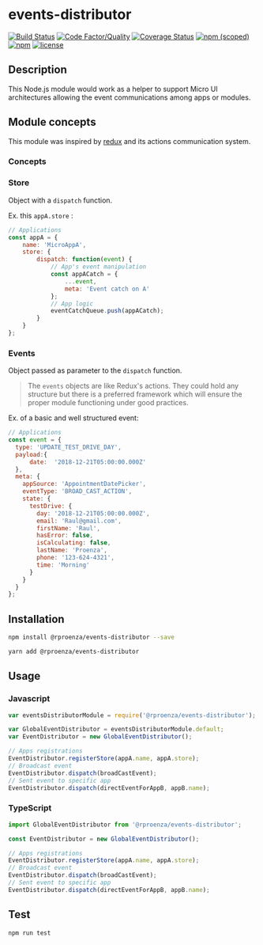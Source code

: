 # events-distributor
[![Build Status](https://travis-ci.org/rproenza86/events-distributor.svg?branch=master)](https://travis-ci.org/rproenza86/events-distributor)
[![Code Factor/Quality](https://www.codefactor.io/repository/github/rproenza86/events-distributor/badge)](https://www.codefactor.io/repository/github/rproenza86/events-distributor)
[![Coverage Status](https://coveralls.io/repos/github/rproenza86/events-distributor/badge.svg?branch=master)](https://coveralls.io/github/rproenza86/events-distributor?branch=master)
[![npm (scoped)](https://img.shields.io/npm/v/@rproenza/events-distributor.svg)](https://www.npmjs.com/package/@rproenza/events-distributor)
[![npm](https://img.shields.io/npm/dt/@rproenza/events-distributor.svg)](https://www.npmjs.com/package/@rproenza/events-distributor)
[![license](https://img.shields.io/github/license/rproenza86/events-distributor.svg)](https://github.com/rproenza86/events-distributor/blob/master/LICENSE)


## Description

This Node.js module would work as a helper to support Micro UI architectures allowing the event communications among apps or modules.

## Module concepts

This module was inspired by [redux](https://redux.js.org) and its actions communication system.

### Concepts

### Store

Object with a `dispatch` function.

Ex. this `appA.store` :

```javascript
// Applications
const appA = {
    name: 'MicroAppA',
    store: {
        dispatch: function(event) {
            // App's event manipulation
            const appACatch = {
                ...event,
                meta: 'Event catch on A'
            };
            // App logic
            eventCatchQueue.push(appACatch);
        }
    }
};
```

### Events

Object passed as parameter  to the `dispatch` function.

> The `events` objects are like Redux's actions. They could hold any structure but there is a preferred framework which will ensure the proper module functioning under good practices.

Ex. of a basic and well structured event:

```javascript
// Applications
const event = {
  type: 'UPDATE_TEST_DRIVE_DAY',
  payload:{
      date:  '2018-12-21T05:00:00.000Z'
  },
  meta: {
    appSource: 'AppointmentDatePicker',
    eventType: 'BROAD_CAST_ACTION',
    state: {
      testDrive: {
        day: '2018-12-21T05:00:00.000Z',
        email: 'Raul@gmail.com',
        firstName: 'Raul',
        hasError: false,
        isCalculating: false,
        lastName: 'Proenza',
        phone: '123-624-4321',
        time: 'Morning'
      }
    }
  }
};
```

## Installation
```sh
npm install @rproenza/events-distributor --save

yarn add @rproenza/events-distributor
```

## Usage

### Javascript

```javascript
var eventsDistributorModule = require('@rproenza/events-distributor');

var GlobalEventDistributor = eventsDistributorModule.default;
var EventDistributor = new GlobalEventDistributor();

// Apps registrations
EventDistributor.registerStore(appA.name, appA.store);
// Broadcast event
EventDistributor.dispatch(broadCastEvent);
// Sent event to specific app
EventDistributor.dispatch(directEventForAppB, appB.name);
```

### TypeScript
```typescript
import GlobalEventDistributor from '@rproenza/events-distributor';

const EventDistributor = new GlobalEventDistributor();

// Apps registrations
EventDistributor.registerStore(appA.name, appA.store);
// Broadcast event
EventDistributor.dispatch(broadCastEvent);
// Sent event to specific app
EventDistributor.dispatch(directEventForAppB, appB.name);
```

## Test
```sh
npm run test
```